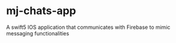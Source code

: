 # mj-chats-app
A swift5 IOS application that communicates with Firebase to mimic messaging functionalities
